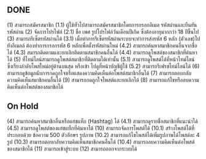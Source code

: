 ## DONE

(1) สามารถสมัครสมาชิก
(1.1) ผู้ใช้ทั่วไปสามารถสมัครสมาชิกโดยการกรอกอีเมล รหัสผ่านและยืนยัน
รหัสผ่าน
(2) จัดการโปรไฟล์
(2.1) ชื่อ เพศ รูปโปรไฟล์วันเดือนปีเกิด ซึ่งต้องอายุมากกว่า 18 ปีขึ้นไป
(3) สามารถรีเซ็ตรหัสผ่านได้
(3.1) เมื่อทำการรีเซ็ตรหัสผ่านระบบจะทำการส่งรหัส 6 หลัก (ตัวเลข)ไปยังอีเมลล์
ต้องทำการกรอกรหัส 6 หลักเพื่อตั้งรหัสผ่านใหม่
(4.2) สามารถค้นหาสมาชิกคนอื่นจากชื่อได้
(4.3) สมารถติดตามและยกเลิกติดตามสมาชิกคนอื่นได้
(4.4) สามารถดูโพสต์ของสมาชิกที่ค้นหาได้
(5) ที่ไทม์ไลน์สามารถดูโพสต์สมาชิกที่ติดตามได้เท่านั้น
(5.1) สามารถดูโพสต์ได้ที่หน้าไทม์ไลน์ ซึ่งเรียงลำดับโพสใหม่อยู่ด้านบนสุด หรือเข้า
ไปดูที่หน้าบัญชีผู้ใช้
(5.2) สามารถรีเฟรชไทม์ไลน์ได้
(6) สามารถดูข้อมูลนับการกดถูกใจหรือแสดงความคิดเห็นต่อโพสต์สมาชิกอื่นได้
(7) สามารถตอบกลับความคิดเห็นสมาชิกคนอื่นได้
(9) สามารถกดถูกใจโพสต์และยกเลิกได้
(8) สามารถแก้ไขหรือลบความคิดเห็นต่อโพสต์ของสมาชิกได้

## On Hold

(4) สามารถค้นหาสมาชิกอื่นหรือแฮชแท็ก (Hashtag) ได้
(4.1) สามารถดูรายชื่อสมาชิกที่แนะนำได้
(4.5) สามารถดูโพสต์ของแฮชแท็กที่ค้นหาได้
(10) สามารถจัดการโพสต์ได้
(10.1) สร้างโพสต์ได้ที่ประกอบด้วย ข้อความ 500 ตัวอักษร รูปภาพ
(10.2) สามารถแก้ไขโพสต์ได้เพิ่มรูปภาพได้โพสต์ละ 4 รูป
(10.3) สามารถตอบกลับความคิดเห็นสมาชิกคนอื่นได้
(10.4) สามารถลบความคิดเห็นต่อโพสต์ของสมาชิกได้
(11) สามารถเข้าสู่ระบบ
(12) สามารถออกจากระบบได้
